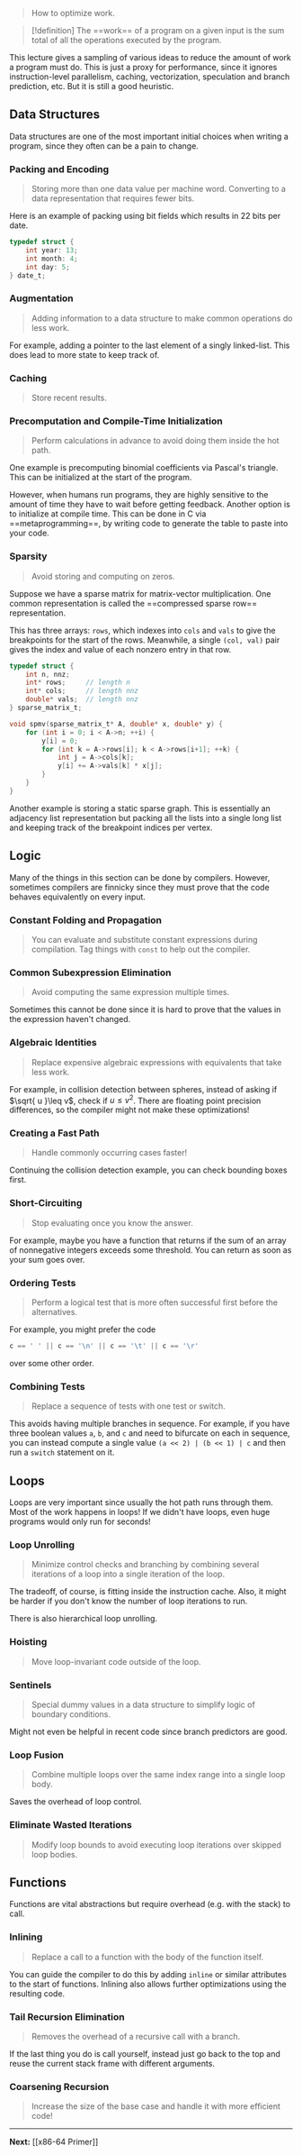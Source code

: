 > How to optimize work.

> [!definition]
> The ==work== of a program on a given input is the sum total of all the operations executed by the program.

This lecture gives a sampling of various ideas to reduce the amount of work a program must do. This is just a proxy for performance, since it ignores instruction-level parallelism, caching, vectorization, speculation and branch prediction, etc. But it is still a good heuristic.

## Data Structures

Data structures are one of the most important initial choices when writing a program, since they often can be a pain to change.

### Packing and Encoding

> Storing more than one data value per machine word. Converting to a data representation that requires fewer bits.

Here is an example of packing using bit fields which results in 22 bits per date.

```c
typedef struct {
	int year: 13;
	int month: 4;
	int day: 5;
} date_t;
```

### Augmentation

> Adding information to a data structure to make common operations do less work.

For example, adding a pointer to the last element of a singly linked-list. This does lead to more state to keep track of.
### Caching

> Store recent results.

### Precomputation and Compile-Time Initialization

> Perform calculations in advance to avoid doing them inside the hot path.

One example is precomputing binomial coefficients via Pascal's triangle. This can be initialized at the start of the program.

However, when humans run programs, they are highly sensitive to the amount of time they have to wait before getting feedback. Another option is to initialize at compile time. This can be done in C via ==metaprogramming==, by writing code to generate the table to paste into your code.

### Sparsity

> Avoid storing and computing on zeros.

Suppose we have a sparse matrix for matrix-vector multiplication. One common representation is called the ==compressed sparse row== representation.

This has three arrays: `rows`, which indexes into `cols` and `vals` to give the breakpoints for the start of the rows. Meanwhile, a single `(col, val)` pair gives the index and value of each nonzero entry in that row.

```c
typedef struct {
	int n, nnz;
	int* rows;     // length n
	int* cols;     // length nnz
	double* vals;  // length nnz
} sparse_matrix_t;

void spmv(sparse_matrix_t* A, double* x, double* y) {
	for (int i = 0; i < A->n; ++i) {
		y[i] = 0;
		for (int k = A->rows[i]; k < A->rows[i+1]; ++k) {
			int j = A->cols[k];
			y[i] += A->vals[k] * x[j];
		}
	}
}
```

Another example is storing a static sparse graph. This is essentially an adjacency list representation but packing all the lists into a single long list and keeping track of the breakpoint indices per vertex.

## Logic

Many of the things in this section can be done by compilers. However, sometimes compilers are finnicky since they must prove that the code behaves equivalently on every input.

### Constant Folding and Propagation

> You can evaluate and substitute constant expressions during compilation. Tag things with `const` to help out the compiler.

### Common Subexpression Elimination

> Avoid computing the same expression multiple times.

Sometimes this cannot be done since it is hard to prove that the values in the expression haven't changed.

### Algebraic Identities

> Replace expensive algebraic expressions with equivalents that take less work.

For example, in collision detection between spheres, instead of asking if $\sqrt{ u }\leq v$, check if $u\leq v^{2}$. There are floating point precision differences, so the compiler might not make these optimizations!

### Creating a Fast Path

> Handle commonly occurring cases faster!

Continuing the collision detection example, you can check bounding boxes first.

### Short-Circuiting

> Stop evaluating once you know the answer.

For example, maybe you have a function that returns if the sum of an array of nonnegative integers exceeds some threshold. You can return as soon as your sum goes over.

### Ordering Tests

> Perform a logical test that is more often successful first before the alternatives.

For example, you might prefer the code

```c
c == ' ' || c == '\n' || c == '\t' || c == '\r'
```

over some other order.

### Combining Tests

> Replace a sequence of tests with one test or switch.

This avoids having multiple branches in sequence. For example, if you have three boolean values `a`, `b`, and `c` and need to bifurcate on each in sequence, you can instead compute a single value `(a << 2) | (b << 1) | c` and then run a `switch` statement on it.

## Loops

Loops are very important since usually the hot path runs through them. Most of the work happens in loops! If we didn't have loops, even huge programs would only run for seconds!

### Loop Unrolling

> Minimize control checks and branching by combining several iterations of a loop into a single iteration of the loop.

The tradeoff, of course, is fitting inside the instruction cache. Also, it might be harder if you don't know the number of loop iterations to run.

There is also hierarchical loop unrolling.

### Hoisting

> Move loop-invariant code outside of the loop.

### Sentinels

> Special dummy values in a data structure to simplify logic of boundary conditions.

Might not even be helpful in recent code since branch predictors are good.

### Loop Fusion

> Combine multiple loops over the same index range into a single loop body.

Saves the overhead of loop control.

### Eliminate Wasted Iterations

> Modify loop bounds to avoid executing loop iterations over skipped loop bodies.

## Functions

Functions are vital abstractions but require overhead (e.g. with the stack) to call.

### Inlining

> Replace a call to a function with the body of the function itself.

You can guide the compiler to do this by adding `inline` or similar attributes to the start of functions. Inlining also allows further optimizations using the resulting code.

### Tail Recursion Elimination

> Removes the overhead of a recursive call with a branch.

If the last thing you do is call yourself, instead just go back to the top and reuse the current stack frame with different arguments.

### Coarsening Recursion

> Increase the size of the base case and handle it with more efficient code!

---

**Next:** [[x86-64 Primer]]